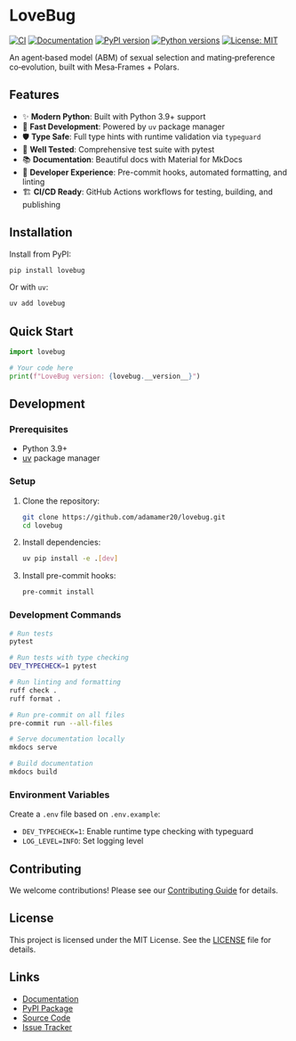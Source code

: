 # LoveBug

[![CI](https://github.com/adamamer20/lovebug/workflows/CI/badge.svg)](https://github.com/adamamer20/lovebug/actions/workflows/ci.yml)
[![Documentation](https://github.com/adamamer20/lovebug/workflows/Documentation/badge.svg)](https://adamamer20.github.io/lovebug/)
[![PyPI version](https://badge.fury.io/py/lovebug.svg)](https://badge.fury.io/py/lovebug)
[![Python versions](https://img.shields.io/pypi/pyversions/lovebug.svg)](https://pypi.org/project/lovebug/)
[![License: MIT](https://img.shields.io/badge/License-MIT-yellow.svg)](https://opensource.org/licenses/MIT)

An agent‑based model (ABM) of sexual selection and mating‑preference co‑evolution, built with Mesa‑Frames + Polars.

## Features

- ✨ **Modern Python**: Built with Python 3.9+ support
- 🚀 **Fast Development**: Powered by `uv` package manager
- 🛡️ **Type Safe**: Full type hints with runtime validation via `typeguard`
- 🧪 **Well Tested**: Comprehensive test suite with pytest
- 📚 **Documentation**: Beautiful docs with Material for MkDocs
- 🔧 **Developer Experience**: Pre-commit hooks, automated formatting, and linting
- 🏗️ **CI/CD Ready**: GitHub Actions workflows for testing, building, and publishing

## Installation

Install from PyPI:

```bash
pip install lovebug
```

Or with `uv`:

```bash
uv add lovebug
```

## Quick Start

```python
import lovebug

# Your code here
print(f"LoveBug version: {lovebug.__version__}")
```

## Development

### Prerequisites

- Python 3.9+
- [uv](https://github.com/astral-sh/uv) package manager

### Setup

1. Clone the repository:
   ```bash
   git clone https://github.com/adamamer20/lovebug.git
   cd lovebug
   ```

2. Install dependencies:
   ```bash
   uv pip install -e .[dev]
   ```

3. Install pre-commit hooks:
   ```bash
   pre-commit install
   ```

### Development Commands

```bash
# Run tests
pytest

# Run tests with type checking
DEV_TYPECHECK=1 pytest

# Run linting and formatting
ruff check .
ruff format .

# Run pre-commit on all files
pre-commit run --all-files

# Serve documentation locally
mkdocs serve

# Build documentation
mkdocs build
```

### Environment Variables

Create a `.env` file based on `.env.example`:

- `DEV_TYPECHECK=1`: Enable runtime type checking with typeguard
- `LOG_LEVEL=INFO`: Set logging level

## Contributing

We welcome contributions! Please see our [Contributing Guide](https://adamamer20.github.io/lovebug/development/contributing/) for details.

## License

This project is licensed under the MIT License. See the [LICENSE](LICENSE) file for details.

## Links

- [Documentation](https://adamamer20.github.io/lovebug/)
- [PyPI Package](https://pypi.org/project/lovebug/)
- [Source Code](https://github.com/adamamer20/lovebug)
- [Issue Tracker](https://github.com/adamamer20/lovebug/issues)
